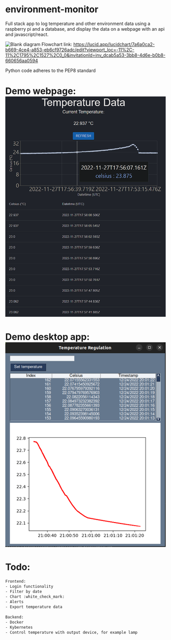# environment-monitor
Full stack app to log temperature and other environment data using a raspberry pi and a database, and display the data on a webpage with an api and javascript/react.

![Blank diagram](https://user-images.githubusercontent.com/74188272/203543413-4b3c1ada-e7ae-4767-ba83-764ca7f4d743.jpeg)
Flowchart link: https://lucid.app/lucidchart/7a6a0ca2-b669-4ce4-a853-eb6cf9726adc/edit?viewport_loc=-11%2C-11%2C1795%2C1527%2C0_0&invitationId=inv_dcab5a53-3bb8-4d6e-b0b8-660656aa0594

Python code adheres to the PEP8 standard 

# Demo webpage: ![Alt text](Demo-screenshot.png)

# Demo desktop app: ![Alt text](Desktop-app-demo.png)



# Todo:
    Frontend:
    - Login functionality
    - Filter by date
    - Chart :white_check_mark:
    - Alerts
    - Export temperature data

    Backend: 
    - Docker
    - Kybernetes
    - Control temperature with output device, for example lamp
